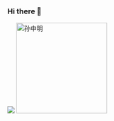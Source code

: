 ### Hi there 👋

![ ](https://github-readme-stats.vercel.app/api?username=hiszm&count_private=true)
<img src="https://github.com/user-attachments/assets/af4f0514-23cc-4f08-863f-9518b34ea90b" width=205px; alt="孙中明">


<!--
**hiszm/hiszm** is a ✨ _special_ ✨ repository because its `README.md` (this file) appears on your GitHub profile.

Here are some ideas to get you started:

- 🔭 I’m currently working on ...
- 🌱 I’m currently learning ...
- 👯 I’m looking to collaborate on ...
- 🤔 I’m looking for help with ...
- 💬 Ask me about ...
- 📫 How to reach me: ...
- 😄 Pronouns: ...
- ⚡ Fun fact: ...
-->
